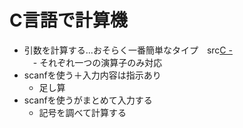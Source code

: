  # C言語で計算機
 
  - 引数を計算する...おそらく一番簡単なタイプ　src[C -](https://github.com/rika-9240/C-)<br>
  　- それぞれ一つの演算子のみ対応
  - scanfを使う＋入力内容は指示あり
    - 足し算
  - scanfを使うがまとめて入力する
    - 記号を調べて計算する
